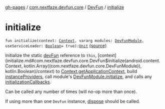 [gh-pages](../../index.md) / [com.nextfaze.devfun.core](../index.md) / [DevFun](index.md) / [initialize](./initialize.md)

# initialize

`fun initialize(context: `[`Context`](https://developer.android.com/reference/android/content/Context.html)`, vararg modules: `[`DevFunModule`](../-dev-fun-module/index.md)`, useServiceLoader: `[`Boolean`](https://kotlinlang.org/api/latest/jvm/stdlib/kotlin/-boolean/index.html)` = true): `[`Unit`](https://kotlinlang.org/api/latest/jvm/stdlib/kotlin/-unit/index.html) [(source)](https://github.com/NextFaze/dev-fun/tree/master/devfun/src/main/java/com/nextfaze/devfun/core/DevFun.kt#L213)

Initialize the static [devFun](../dev-fun.md) reference to `this`, [context](initialize.md#com.nextfaze.devfun.core.DevFun$initialize(android.content.Context, kotlin.Array((com.nextfaze.devfun.core.DevFunModule)), kotlin.Boolean)/context) to [Context.getApplicationContext](https://developer.android.com/reference/android/content/Context.html#getApplicationContext()), build
[instanceProviders](instance-providers.md), call module's [DevFunModule.initialize](../-dev-fun-module/initialize.md), and calls any [initializationCallbacks](#).

Can be called any number of times (will no-op more than once).

If using more than one `DevFun` instance, [dispose](dispose.md) should be called.

